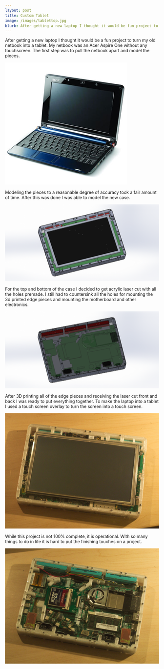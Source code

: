 ```yaml
---
layout: post
title: Custom Tablet
image: /images/tablettop.jpg
blurb: After getting a new laptop I thought it would be fun project to turn my old netbook into a tablet.
---
```


After getting a new laptop I thought it would be a fun project to turn my old netbook into a tablet. My netbook was an Acer Aspire One without any touchscreen. The first step was to pull the netbook apart and model the pieces.

![Acer Aspire One](/images/laptop.jpg)

Modeling the pieces to a reasonable degree of accuracy took a fair amount of time. After this was done I was able to model the new case.

![CAD Model](/images/tabletcadtop.PNG)

For the top and bottom of the case I decided to get acrylic laser cut with all the holes premade. I still had to countersink all the holes for mounting the 3d printed edge pieces and mounting the motherboard and other electronics.

![CAD Model](/images/tabletcadbottom.PNG)

After 3D printing all of the edge pieces and receiving the laser cut front and back I was ready to put everything together. To make the laptop into a tablet I used a touch screen overlay to turn the screen into a touch screen.

![CAD Model](/images/tablettop.jpg)

While this project is not 100% complete, it is operational. With so many things to do in life it is hard to put the finishing touches on a project.

![CAD Model](/images/tabletbottom.jpg)
